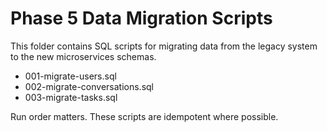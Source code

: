 # Phase 5 Data Migration Scripts

This folder contains SQL scripts for migrating data from the legacy system to the new microservices schemas.

- 001-migrate-users.sql
- 002-migrate-conversations.sql
- 003-migrate-tasks.sql

Run order matters. These scripts are idempotent where possible.
